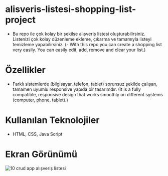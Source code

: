 <h1>  alisveris-listesi-shopping-list-project </h1>

- Bu repo ile çok kolay bir şekilse alışveriş listesi oluşturabilirsiniz. Listenizi çok kolay düzenleme ekleme, çıkarma ve tamamıyla listeyi temizleme yapabilirsiniz. (- With this repo you can create a shopping list very easily. You can easily edit, add, remove and clear your list.)


# Özellikler

- Farklı sistemlerde (bilgisayar, telefon, tablet) sorunsuz şekilde çalışan, tamamen uyumlu responsive yapıda bir tasarımdır. (It is a fully compatible, responsive design that works smoothly on different systems (computer, phone, tablet).)


# Kullanılan Teknolojiler

- HTML, CSS, Java Script

# Ekran Görünümü
![10 crud app alışveriş listesi](https://github.com/cngkorkmaz/alisveris-listesi-shopping-list-project/assets/164249002/73b730fd-b76d-46d3-9165-dc20195b80ee)
